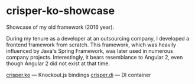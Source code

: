 # crisper-ko-showcase
Showcase of my old framework (2016 year).

During my tenure as a developer at an outsourcing company, I developed a frontend framework from scratch. This framework, which was heavily influenced by Java's Spring Framework, was later used in numerous company projects. Interestingly, it bears resemblance to Angular 2, even though Angular 2 did not exist at that time.

[crisper.ko](https://www.npmjs.com/package/crisper.ko) — Knockout.js bindings
[crisper.di](https://www.npmjs.com/package/crisper.di) — DI container
